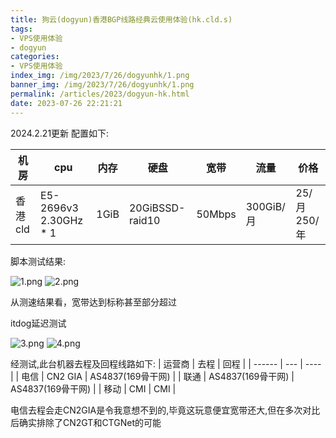 ```yaml
---
title: 狗云(dogyun)香港BGP线路经典云使用体验(hk.cld.s)
tags: 
- VPS使用体验
- dogyun
categories: 
- VPS使用体验
index_img: /img/2023/7/26/dogyunhk/1.png
banner_img: /img/2023/7/26/dogyunhk/1.png
permalink: /articles/2023/dogyun-hk.html
date: 2023-07-26 22:21:21
---
```

2024.2.21更新
配置如下:

| 机房   | cpu                   | 内存 | 硬盘            | 宽带   | 流量      | 价格            |
| -------| ----------------------| -----| ---------------| -------| ---------| ----------------|
| 香港cld | E5-2696v3 2.30GHz * 1 | 1GiB | 20GiBSSD-raid10 | 50Mbps | 300GiB/月 | 25/月    250/年 |

脚本测试结果:

![1.png](/img/2023/7/26/dogyunhk/1.png)
![2.png](/img/2023/7/26/dogyunhk/2.png)

从测速结果看，宽带达到标称甚至部分超过

itdog延迟测试

![3.png](/img/2023/7/26/dogyunhk/3.png)
![4.png](/img/2023/7/26/dogyunhk/4.png)

经测试,此台机器去程及回程线路如下:
| 运营商 | 去程 | 回程 |
| ------ | --- | ---- | 
| 电信 | CN2 GIA | AS4837(169骨干网) |
| 联通 | AS4837(169骨干网) | AS4837(169骨干网) |
| 移动 | CMI | CMI |

电信去程会走CN2GIA是令我意想不到的,毕竟这玩意便宜宽带还大,但在多次对比后确实排除了CN2GT和CTGNet的可能